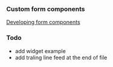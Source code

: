 ### Custom form components

[Developing form components](https://docs.kentico.com/k12/developing-websites/form-builder-development/developing-form-components)


### Todo
+ add widget example
+ add traling line feed at the end of file
